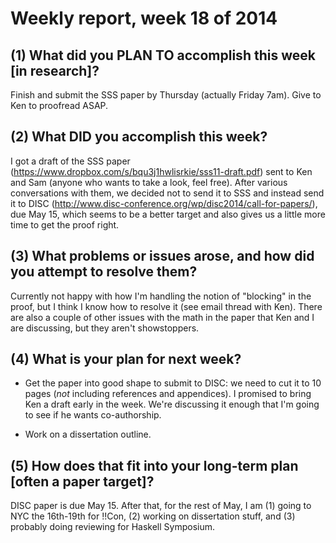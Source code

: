 # Weekly report, week 18 of 2014

## (1) What did you PLAN TO accomplish this week [in research]?

Finish and submit the SSS paper by Thursday (actually Friday 7am).
Give to Ken to proofread ASAP.

## (2) What DID you accomplish this week?

I got a draft of the SSS paper
(https://www.dropbox.com/s/bqu3j1hwlisrkie/sss11-draft.pdf) sent to
Ken and Sam (anyone who wants to take a look, feel free).  After
various conversations with them, we decided not to send it to SSS and
instead send it to DISC
(http://www.disc-conference.org/wp/disc2014/call-for-papers/), due May
15, which seems to be a better target and also gives us a little more
time to get the proof right.

## (3) What problems or issues arose, and how did you attempt to resolve them?

Currently not happy with how I'm handling the notion of "blocking" in
the proof, but I think I know how to resolve it (see email thread with
Ken).  There are also a couple of other issues with the math in the
paper that Ken and I are discussing, but they aren't showstoppers.
  
## (4) What is your plan for next week?

  * Get the paper into good shape to submit to DISC: we need to cut it
    to 10 pages (*not* including references and appendices).  I
    promised to bring Ken a draft early in the week.  We're discussing
    it enough that I'm going to see if he wants co-authorship.

  * Work on a dissertation outline.

## (5) How does that fit into your long-term plan [often a paper target]?

DISC paper is due May 15.  After that, for the rest of May, I am (1)
going to NYC the 16th-19th for !!Con, (2) working on dissertation
stuff, and (3) probably doing reviewing for Haskell Symposium.


